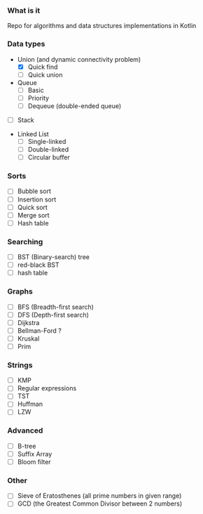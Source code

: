 ### What is it

Repo for algorithms and data structures implementations in Kotlin

### Data types

- Union (and dynamic connectivity problem)
  - [x] Quick find
  - [ ] Quick union
- Queue
  - [ ] Basic
  - [ ] Priority
  - [ ] Dequeue (double-ended queue)
- [ ] Stack
- Linked List
  - [ ] Single-linked
  - [ ] Double-linked
  - [ ] Circular buffer

### Sorts

- [ ] Bubble sort
- [ ] Insertion sort
- [ ] Quick sort
- [ ] Merge sort
- [ ] Hash table

### Searching

- [ ] BST (Binary-search) tree
- [ ] red-black BST
- [ ] hash table

### Graphs

- [ ] BFS (Breadth-first search)
- [ ] DFS (Depth-first search)
- [ ] Dijkstra
- [ ] Bellman-Ford ?
- [ ] Kruskal
- [ ] Prim

### Strings

- [ ] KMP
- [ ] Regular expressions
- [ ] TST
- [ ] Huffman
- [ ] LZW

### Advanced

- [ ] B-tree
- [ ] Suffix Array
- [ ] Bloom filter

### Other

- [ ] Sieve of Eratosthenes (all prime numbers in given range)
- [ ] GCD (the Greatest Common Divisor between 2 numbers)
